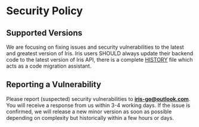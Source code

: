 # Security Policy

## Supported Versions

We are focusing on fixing issues and security vulnerabilities to the latest and greatest version of Iris.
Iris users SHOULD always update their backend code to the latest version of Iris API, there is a complete [HISTORY](https://github.com/kataras/iris/blob/main/HISTORY.md) file
which acts as a code migration assistant.

## Reporting a Vulnerability

Please report (suspected) security vulnerabilities to
**[iris-go@outlook.com](mailto:iris-go@outlook.com)**. You will receive a response from
us within 3-4 working days. If the issue is confirmed, we will release a new minor version as soon
as possible depending on complexity but historically within a few hours or days.
